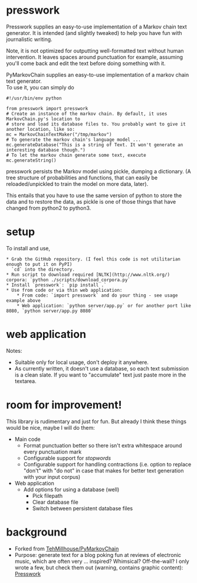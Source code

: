 presswork
=============

Presswork supplies an easy-to-use implementation of a Markov chain text generator.
It is intended (and slightly tweaked) to help you have fun with journalistic writing.

Note, it is not optimized for outputting well-formatted text without human intervention.
It leaves spaces around punctuation for example, assuming you'll come back and edit
the text before doing something with it.

PyMarkovChain supplies an easy-to-use implementation of a markov chain text generator.  
To use it, you can simply do

    #!/usr/bin/env python

    from presswork import presswork
    # Create an instance of the markov chain. By default, it uses MarkovChain.py's location to
    # store and load its database files to. You probably want to give it another location, like so:
    mc = MarkovChainTextMaker("/tmp/markov")
    # To generate the markov chain's language model ...
    mc.generateDatabase("This is a string of Text. It won't generate an interesting database though.")
    # To let the markov chain generate some text, execute
    mc.generateString()

presswork persists the Markov model using pickle, dumping a dictionary.
(A tree structure of probabilities and functions, that can easily be reloaded/unpickled 
to train the model on more data, later).

This entails that you have to use the same version of python to store the data and to
restore the data, as pickle is one of those things that have changed from python2 to python3.

setup
=====

To install and use,

    * Grab the GitHub repository. (I feel this code is not utilitarian enough to put it on PyPI)
      `cd` into the directory.
    * Run script to download required [NLTK](http://www.nltk.org/) corpora: `python ./scripts/download_corpora.py`
    * Install `presswork`: `pip install .`
    * Use from code or via thin web application:
        * From code: `import presswork` and do your thing - see usage example above
        * Web application: `python server/app.py` or for another port like 8080, `python server/app.py 8080`

web application
===============

Notes:

* Suitable only for local usage, don't deploy it anywhere.
* As currently written, it doesn't use a database, so each text submission is a clean slate.
If you want to "accumulate" text just paste more in the textarea.


room for improvement!
============

This library is rudimentary and just for fun. But already I think these things would be nice,
maybe I will do them:

* Main code
    * Format punctuation better so there isn't extra whitespace around every punctuation mark
    * Configurable support for *stopwords*
    * Configurable support for handling contractions (i.e. option to replace "don't" with "do not"
    in case that makes for better text generation with your input corpus)
* Web application
    * Add options for using a database (well)
        * Pick filepath
        * Clear database file
        * Switch between persistent database files

background
==========

* Forked from [TehMillhouse/PyMarkovChain](https://github.com/TehMillhouse/PyMarkovChain)
* Purpose: generate text for a blog poking fun at reviews of electronic music,
which are often very ... inspired? Whimsical? Off-the-wall? I only wrote a few,
but check them out (warning, contains graphic content): [Presswork](http://presswork.tumblr.com/)

